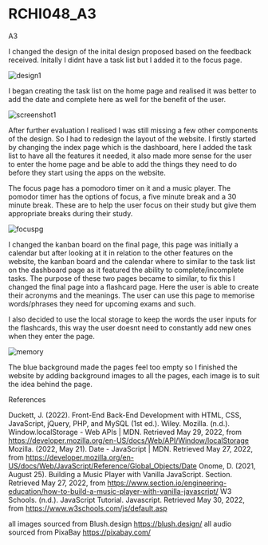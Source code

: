 # RCHI048_A3
A3


I changed the design of the inital design proposed based on the feedback received. Initally I didnt have a task list but I added it to the focus page.  


![design1](https://user-images.githubusercontent.com/101538433/171996876-21cae9ad-ec10-4744-9b30-7fd489e9d8d3.png)

I began creating the task list on the home page and realised it was better to add the date and complete here as well for the benefit of the user. 

![screenshot1](https://user-images.githubusercontent.com/101538433/171997031-f2a12d1a-ebfd-4c9b-8f64-80896d6900ca.png)

After further evaluation I realised I was still missing a few other components of the design. So I had to redesign the layout of the website. I firstly started by changing the index page which is the dashboard, here I added the task list to have all the features it needed, it also made more sense for the user to enter the home page and be able to add the things they need to do before they start using the apps on the website. 


The focus page has a pomodoro timer on it and a music player. The pomodor timer has the options of focus, a five minute break and a 30 minute break. These are to help the user focus on their study but give them appropriate breaks during their study. 

![focuspg](https://user-images.githubusercontent.com/101538433/171997134-77c702b2-1931-477d-8a83-1084c66a47f2.png)



I changed the kanban board on the final page, this page was initially a calendar but after looking at it in relation to the other features on the website, the kanban board and the calendar where to similar to the task list on the dashboard page as it featured the ability to complete/incomplete tasks. The purpose of these two pages became to similar, to fix this I changed the final page into a flashcard page. Here the user is able to create their acronyms and the meanings. The user can use this page to memorise words/phrases they need for upcoming exams and such. 

I also decided to use the local storage to keep the words the user inputs for the flashcards, this way the user doesnt need to constantly add new ones when they enter the page. 

![memory](https://user-images.githubusercontent.com/101538433/171997061-ac110060-37ce-4f47-850b-4c6930f32ffe.png)

The blue background made the pages feel too empty so I finished the website by adding background images to all the pages, each image is to suit the idea behind the page. 



References

Duckett, J. (2022). Front-End Back-End Development with HTML, CSS, JavaScript, jQuery, PHP, and MySQL (1st ed.). Wiley.
Mozilla. (n.d.). Window.localStorage - Web APIs | MDN. Retrieved May 29, 2022, from https://developer.mozilla.org/en-US/docs/Web/API/Window/localStorage
Mozilla. (2022, May 21). Date - JavaScript | MDN. Retrieved May 27, 2022, from https://developer.mozilla.org/en-US/docs/Web/JavaScript/Reference/Global_Objects/Date
Onome, D. (2021, August 25). Building a Music Player with Vanilla JavaScript. Section. Retrieved May 27, 2022, from https://www.section.io/engineering-education/how-to-build-a-music-player-with-vanilla-javascript/
W3 Schools. (n.d.). JavaScript Tutorial. Javascript. Retrieved May 30, 2022, from https://www.w3schools.com/js/default.asp

all images sourced from Blush.design https://blush.design/
all audio sourced from PixaBay https://pixabay.com/
